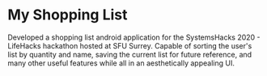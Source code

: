 # My Shopping List

Developed a shopping list android application for the SystemsHacks 2020 - LifeHacks hackathon hosted at SFU Surrey.
Capable of sorting the user's list by quantity and name, saving the current list for future reference, and many other
useful features while all in an aesthetically appealing UI.
